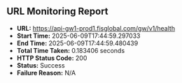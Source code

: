 ## URL Monitoring Report

- **URL:** https://api-gw1-prod1.fisglobal.com/gw/v1/health
- **Start Time:** 2025-06-09T17:44:59.297033
- **End Time:** 2025-06-09T17:44:59.480439
- **Total Time Taken:** 0.183406 seconds
- **HTTP Status Code:** 200
- **Status:** Success
- **Failure Reason:** N/A
